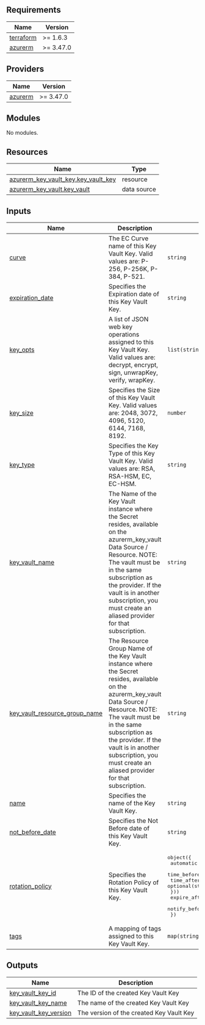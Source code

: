 <!-- BEGIN_TF_DOCS -->
## Requirements

| Name | Version |
|------|---------|
| <a name="requirement_terraform"></a> [terraform](#requirement\_terraform) | >= 1.6.3 |
| <a name="requirement_azurerm"></a> [azurerm](#requirement\_azurerm) | >= 3.47.0 |

## Providers

| Name | Version |
|------|---------|
| <a name="provider_azurerm"></a> [azurerm](#provider\_azurerm) | >= 3.47.0 |

## Modules

No modules.

## Resources

| Name | Type |
|------|------|
| [azurerm_key_vault_key.key_vault_key](https://registry.terraform.io/providers/hashicorp/azurerm/latest/docs/resources/key_vault_key) | resource |
| [azurerm_key_vault.key_vault](https://registry.terraform.io/providers/hashicorp/azurerm/latest/docs/data-sources/key_vault) | data source |

## Inputs

| Name | Description | Type | Default | Required |
|------|-------------|------|---------|:--------:|
| <a name="input_curve"></a> [curve](#input\_curve) | The EC Curve name of this Key Vault Key. Valid values are: P-256, P-256K, P-384, P-521. | `string` | `null` | no |
| <a name="input_expiration_date"></a> [expiration\_date](#input\_expiration\_date) | Specifies the Expiration date of this Key Vault Key. | `string` | `null` | no |
| <a name="input_key_opts"></a> [key\_opts](#input\_key\_opts) | A list of JSON web key operations assigned to this Key Vault Key. Valid values are: decrypt, encrypt, sign, unwrapKey, verify, wrapKey. | `list(string)` | n/a | yes |
| <a name="input_key_size"></a> [key\_size](#input\_key\_size) | Specifies the Size of this Key Vault Key. Valid values are: 2048, 3072, 4096, 5120, 6144, 7168, 8192. | `number` | `2048` | no |
| <a name="input_key_type"></a> [key\_type](#input\_key\_type) | Specifies the Key Type of this Key Vault Key. Valid values are: RSA, RSA-HSM, EC, EC-HSM. | `string` | `"RSA"` | no |
| <a name="input_key_vault_name"></a> [key\_vault\_name](#input\_key\_vault\_name) | The Name of the Key Vault instance where the Secret resides, available on the azurerm\_key\_vault Data Source / Resource. NOTE: The vault must be in the same subscription as the provider. If the vault is in another subscription, you must create an aliased provider for that subscription. | `string` | n/a | yes |
| <a name="input_key_vault_resource_group_name"></a> [key\_vault\_resource\_group\_name](#input\_key\_vault\_resource\_group\_name) | The Resource Group Name of the Key Vault instance where the Secret resides, available on the azurerm\_key\_vault Data Source / Resource. NOTE: The vault must be in the same subscription as the provider. If the vault is in another subscription, you must create an aliased provider for that subscription. | `string` | n/a | yes |
| <a name="input_name"></a> [name](#input\_name) | Specifies the name of the Key Vault Key. | `string` | `"generated-certificate"` | no |
| <a name="input_not_before_date"></a> [not\_before\_date](#input\_not\_before\_date) | Specifies the Not Before date of this Key Vault Key. | `string` | `null` | no |
| <a name="input_rotation_policy"></a> [rotation\_policy](#input\_rotation\_policy) | Specifies the Rotation Policy of this Key Vault Key. | <pre>object({<br>    automatic = optional(object({<br>      time_before_expiry  = optional(string)<br>      time_after_creation = optional(string)<br>    }))<br>    expire_after         = optional(string)<br>    notify_before_expiry = optional(string)<br>  })</pre> | `null` | no |
| <a name="input_tags"></a> [tags](#input\_tags) | A mapping of tags assigned to this Key Vault Key. | `map(string)` | `null` | no |

## Outputs

| Name | Description |
|------|-------------|
| <a name="output_key_vault_key_id"></a> [key\_vault\_key\_id](#output\_key\_vault\_key\_id) | The ID of the created Key Vault Key |
| <a name="output_key_vault_key_name"></a> [key\_vault\_key\_name](#output\_key\_vault\_key\_name) | The name of the created Key Vault Key |
| <a name="output_key_vault_key_version"></a> [key\_vault\_key\_version](#output\_key\_vault\_key\_version) | The version of the created Key Vault Key |
<!-- END_TF_DOCS -->